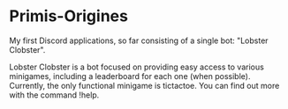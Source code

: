 # Primis-Origines
My first Discord applications, so far consisting of a single bot: "Lobster Clobster".

Lobster Clobster is a bot focused on providing easy access to various minigames, including a leaderboard for each one (when possible).
Currently, the only functional minigame is tictactoe. You can find out more with the command !help.
